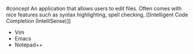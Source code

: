 #concept 
An application that allows users to edit files. Often comes with nice features such as syntax highlighting, spell checking, [[Intelligent Code Completion (IntelliSense)]]
- Vim
- Emacs
- Notepad++